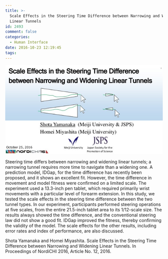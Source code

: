 ```yaml
---
title: >-
  Scale Effects in the Steering Time Difference between Narrowing and Widening
  Linear Tunnels
id: 2493
comment: false
categories:
  - Human Interface
date: 2016-10-23 12:19:45
tags:
---
```


![nordichi2016](/wp-content/uploads/2016/11/nordichi2016.jpg)

Steering time differs between narrowing and widening linear tunnels; a narrowing tunnel requires more time to navigate than a widening one. A prediction model, IDGap, for the time difference has recently been proposed, and it shows an excellent fit. However, the time difference in movement and model fitness were confirmed on a limited scale. The experiment used a 13.3-inch pen tablet, which required primarily wrist movements with a particular level of forearm extension. In this study, we tested the scale effects in the steering time difference between the two tunnel types. In our experiment, participants performed steering operations at five scales, from the entire 21.5-inch tablet area to its 1/12-scale size. The results always showed the time difference, and the conventional steering law did not show a good fit. IDGap improved the fitness, thereby confirming the validity of the model. The scale effects for the other results, including error rates and index of performance, are also discussed.

Shota Yamanaka and Homei Miyashita. Scale Effects in the Steering Time Difference between Narrowing and Widening Linear Tunnels. In Proceedings of NordiCHI 2016, Article No. 12, 2016.
